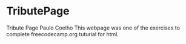 # TributePage
Tribute Page Paulo Coelho
This webpage was one of the exercises to complete freecodecamp.org tuturial for html.
